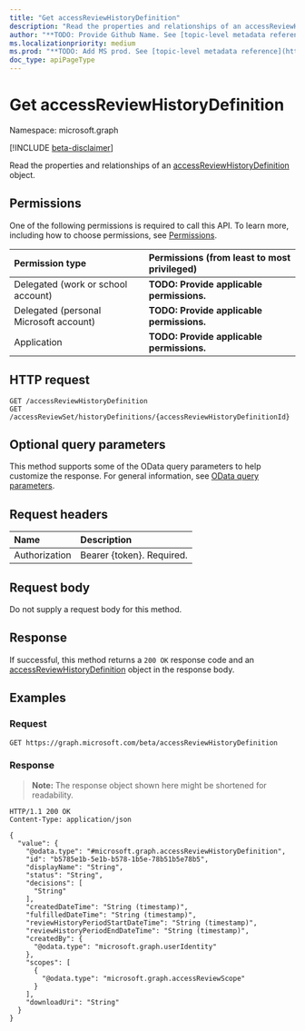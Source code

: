```yaml
---
title: "Get accessReviewHistoryDefinition"
description: "Read the properties and relationships of an accessReviewHistoryDefinition object."
author: "**TODO: Provide Github Name. See [topic-level metadata reference](https://msgo.azurewebsites.net/add/document/guidelines/metadata.html#topic-level-metadata)**"
ms.localizationpriority: medium
ms.prod: "**TODO: Add MS prod. See [topic-level metadata reference](https://msgo.azurewebsites.net/add/document/guidelines/metadata.html#topic-level-metadata)**"
doc_type: apiPageType
---
```


# Get accessReviewHistoryDefinition
Namespace: microsoft.graph

[!INCLUDE [beta-disclaimer](../../includes/beta-disclaimer.md)]

Read the properties and relationships of an [accessReviewHistoryDefinition](../resources/accessreviewhistorydefinition.md) object.

## Permissions
One of the following permissions is required to call this API. To learn more, including how to choose permissions, see [Permissions](/graph/permissions-reference).

|Permission type|Permissions (from least to most privileged)|
|:---|:---|
|Delegated (work or school account)|**TODO: Provide applicable permissions.**|
|Delegated (personal Microsoft account)|**TODO: Provide applicable permissions.**|
|Application|**TODO: Provide applicable permissions.**|

## HTTP request

<!-- {
  "blockType": "ignored"
}
-->
``` http
GET /accessReviewHistoryDefinition
GET /accessReviewSet/historyDefinitions/{accessReviewHistoryDefinitionId}
```

## Optional query parameters
This method supports some of the OData query parameters to help customize the response. For general information, see [OData query parameters](/graph/query-parameters).

## Request headers
|Name|Description|
|:---|:---|
|Authorization|Bearer {token}. Required.|

## Request body
Do not supply a request body for this method.

## Response

If successful, this method returns a `200 OK` response code and an [accessReviewHistoryDefinition](../resources/accessreviewhistorydefinition.md) object in the response body.

## Examples

### Request
<!-- {
  "blockType": "request",
  "name": "get_accessreviewhistorydefinition"
}
-->
``` http
GET https://graph.microsoft.com/beta/accessReviewHistoryDefinition
```


### Response
>**Note:** The response object shown here might be shortened for readability.
<!-- {
  "blockType": "response",
  "truncated": true,
  "@odata.type": "microsoft.graph.accessReviewHistoryDefinition"
}
-->
``` http
HTTP/1.1 200 OK
Content-Type: application/json

{
  "value": {
    "@odata.type": "#microsoft.graph.accessReviewHistoryDefinition",
    "id": "b5785e1b-5e1b-b578-1b5e-78b51b5e78b5",
    "displayName": "String",
    "status": "String",
    "decisions": [
      "String"
    ],
    "createdDateTime": "String (timestamp)",
    "fulfilledDateTime": "String (timestamp)",
    "reviewHistoryPeriodStartDateTime": "String (timestamp)",
    "reviewHistoryPeriodEndDateTime": "String (timestamp)",
    "createdBy": {
      "@odata.type": "microsoft.graph.userIdentity"
    },
    "scopes": [
      {
        "@odata.type": "microsoft.graph.accessReviewScope"
      }
    ],
    "downloadUri": "String"
  }
}
```


